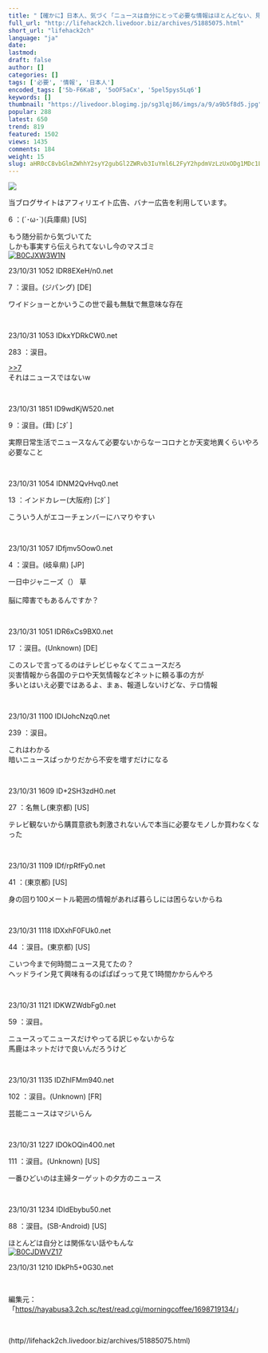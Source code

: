 ```yaml
---
title: "【確かに】日本人、気づく「ニュースは自分にとって必要な情報はほとんどない、見るのは時間の無駄」"
full_url: "http://lifehack2ch.livedoor.biz/archives/51885075.html"
short_url: "lifehack2ch"
language: "ja"
date: 
lastmod: 
draft: false
author: []
categories: []
tags: ['必要', '情報', '日本人']
encoded_tags: ['5b-F6KaB', '5oOF5aCx', '5pel5pys5Lq6']
keywords: []
thumbnail: "https://livedoor.blogimg.jp/sg3lqj86/imgs/a/9/a9b5f8d5.jpg"
popular: 288
latest: 650
trend: 819
featured: 1502
views: 1435
comments: 184
weight: 15
slug: aHR0cC8vbGlmZWhhY2syY2gubGl2ZWRvb3IuYml6L2FyY2hpdmVzLzUxODg1MDc1Lmh0bWw=
---
```


![](https://livedoor.blogimg.jp/sg3lqj86/imgs/a/9/a9b5f8d5.jpg)

<div><p>当ブログサイトはアフィリエイト広告、バナー広告を利用しています。</p><p class='t_name'>6 ：(´･ω･`)(兵庫県) [US]</p> <p class='r1'>もう随分前から気づいてた <br> しかも事実すら伝えられてないし今のマスゴミ<br><a href='https//www.amazon.co.jp/dp/B0CJXW3W1N/?tag=nishiky24-22' target='_blank'><img src='https//m.media-amazon.com/images/I/51z8T1MF9VL._SL500_.jpg' alt='B0CJXW3W1N' border='0'></a> </p><p>23/10/31 1052 IDR8EXeH/n0.net</p> <p class='t_name'>7 ：涙目。(ジパング) [DE]</p> <p class='r4'>ワイドショーとかいうこの世で最も無駄で無意味な存在 </p><br><p>23/10/31 1053 IDkxYDRkCW0.net</p> <p class='t_name_res'>283 ：涙目。</p> <p class='r4'><a href='#res_7'>>>7</a> <br> それはニュースではないw </p><br><p>23/10/31 1851 ID9wdKjW520.net</p> <p class='t_name'>9 ：涙目。(茸) [ﾆﾀﾞ]</p> <p class='r4'>実際日常生活でニュースなんて必要ないからなーコロナとか天変地異くらいやろ必要なこと </p><br><p>23/10/31 1054 IDNM2QvHvq0.net</p> <p class='t_name'>13 ：インドカレー(大阪府) [ﾆﾀﾞ]</p> <p class='r4'>こういう人がエコーチェンバーにハマりやすい </p><br><p>23/10/31 1057 IDfjmv5Oow0.net</p> <p class='t_name'>4 ：涙目。(岐阜県) [JP]</p> <p class='r4'>一日中ジャニーズ（） 草 <br> <br> 脳に障害でもあるんですか？ </p><br><p>23/10/31 1051 IDR6xCs9BX0.net</p> <p class='t_name'>17 ：涙目。(Unknown) [DE]</p> <p class='r4'>このスレで言ってるのはテレビじゃなくてニュースだろ <br> 災害情報から各国のテロや天気情報などネットに頼る事の方が <br> 多いとはいえ必要ではあるよ、まぁ、報道しないけどな、テロ情報 </p><br><p>23/10/31 1100 IDIJohcNzq0.net</p> <p class='t_name'>239 ：涙目。</p> <p class='r3'>これはわかる <br> 暗いニュースばっかりだから不安を増すだけになる </p><br><p>23/10/31 1609 ID+2SH3zdH0.net</p> <p class='t_name'>27 ：名無し(東京都) [US]</p> <p class='r4'>テレビ観ないから購買意欲も刺激されないんで本当に必要なモノしか買わなくなった </p><br><p>23/10/31 1109 IDf/rpRfFy0.net</p> <p class='t_name'>41 ：(東京都) [US]</p> <p class='r4'>身の回り100メートル範囲の情報があれば暮らしには困らないからね </p><br><p>23/10/31 1118 IDXxhF0FUk0.net</p> <p class='t_name'>44 ：涙目。(東京都) [US]</p> <p class='r4'>こいつ今まで何時間ニュース見てたの？ <br> ヘッドライン見て興味有るのぱぱぱっって見て1時間かからんやろ </p><br><p>23/10/31 1121 IDKWZWdbFg0.net</p> <p class='t_name'>59 ：涙目。</p> <p class='r4'>ニュースってニュースだけやってる訳じゃないからな <br> 馬鹿はネットだけで良いんだろうけど </p><br><p>23/10/31 1135 IDZhIFMm940.net</p> <p class='t_name'>102 ：涙目。(Unknown) [FR]</p> <p class='r4'>芸能ニュースはマジいらん </p><br><p>23/10/31 1227 IDOkOQin4O0.net</p> <p class='t_name'>111 ：涙目。(Unknown) [US]</p> <p class='r4'>一番ひどいのは主婦ターゲットの夕方のニュース </p><br><p>23/10/31 1234 IDIdEbybu50.net</p> <p class='t_name'>88 ：涙目。(SB-Android) [US]</p> <p class='r2'>ほとんどは自分とは関係ない話やもんな<br><a href='https//www.amazon.co.jp/dp/B0CJDWVZ17/?tag=nishiky24-22' target='_blank'><img src='https//m.media-amazon.com/images/I/51FNx+MFDsL._SL500_.jpg' alt='B0CJDWVZ17' border='0'></a> </p><p>23/10/31 1210 IDkPh5+0G30.net</p> <br><p class='p_url'>編集元：「<a href='https//hayabusa3.2ch.sc/test/read.cgi/morningcoffee/1698719134/' target='_blank'>https//hayabusa3.2ch.sc/test/read.cgi/morningcoffee/1698719134/</a>」</p> <br clear='all'></div>

(http//lifehack2ch.livedoor.biz/archives/51885075.html)
